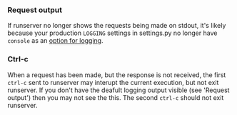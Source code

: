 ### Request output

If runserver no longer shows the requests being made on stdout,
it's likely because your production `LOGGING` settings in settings.py
no longer have `console` as an [option for logging](https://stackoverflow.com/a/23818289/1624894).

### Ctrl-c

When a request has been made, but the response is not received, the first
`ctrl-c` sent to runserver may interupt the current execution, but not exit
runserver.  If you don't have the deafult logging output visible (see 
'Request output') then you may not see the this. The second `ctrl-c` should
not exit runserver.
